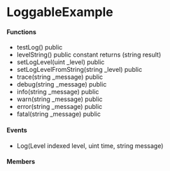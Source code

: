 # LoggableExample

#### Functions
- testLog() public
- levelString() public constant returns (string result)
- setLogLevel(uint _level) public
- setLogLevelFromString(string _level) public
- trace(string _message) public
- debug(string _message) public
- info(string _message) public
- warn(string _message) public
- error(string _message) public
- fatal(string _message) public

#### Events
- Log(Level indexed level, uint time, string message)

#### Members

